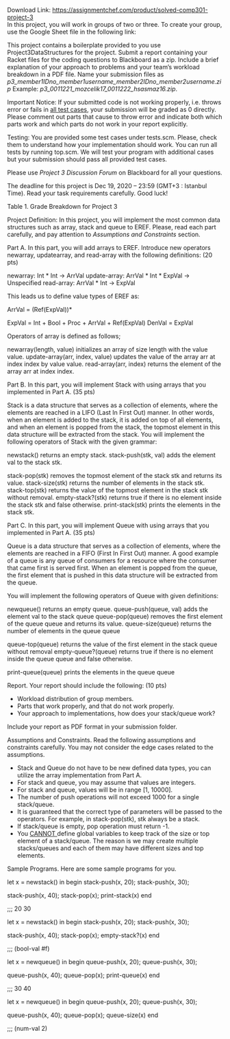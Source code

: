 Download Link: https://assignmentchef.com/product/solved-comp301-project-3
<br>
In this project, you will work in groups of two or three. To create your group, use the Google Sheet file in the following link:

This project contains a boilerplate provided to you use Project3DataStructures for the project. Submit a report containing your Racket files for the coding questions to Blackboard as a zip. Include a brief explanation of your approach to problems and your team’s workload breakdown in a PDF file. Name your submission files as <em>p3_member1IDno_member1username_member2IDno_member2username.zip </em>Example: <em>p3_0011221_mozcelik17_0011222_hsasmaz16.zip</em>.

Important Notice: If your submitted code is not working properly, i.e. throws error or fails in <u>all test cases</u>, your submission will be graded as 0 directly. Please comment out parts that cause to throw error and indicate both which parts work and which parts do not work in your report explicitly.

Testing: You are provided some test cases under tests.scm. Please, check them to understand how your implementation should work. You can run all tests by running top.scm. We will test your program with additional cases but your submission should pass all provided test cases.

Please use <em>Project 3 Discussion Forum </em>on Blackboard for all your questions.

The deadline for this project is Dec 19, 2020 – 23:59 (GMT+3 : Istanbul Time). Read your task requirements carefully. Good luck!

Table 1. Grade Breakdown for Project 3

Project Definition: In this project, you will implement the most common data structures such as array, stack and queue to EREF. Please, read each part carefully, and pay attention to <em>Assumptions and Constraints </em>section.

Part A. In this part, you will add arrays to EREF. Introduce new operators newarray, updatearray, and read-array with the following definitions: (20 pts)

newarray: Int * Int -&gt; ArrVal update-array: ArrVal * Int * ExpVal -&gt; Unspecified read-array: ArrVal * Int -&gt; ExpVal

This leads us to define value types of EREF as:

ArrVal = (Ref(ExpVal))*

ExpVal = Int + Bool + Proc + ArrVal + Ref(ExpVal) DenVal = ExpVal

Operators of array is defined as follows;

newarray(length, value) initializes an array of size length with the value value. update-array(arr, index, value) updates the value of the array arr at index index by value value. read-array(arr, index) returns the element of the array arr at index index.

Part B. In this part, you will implement Stack with using arrays that you implemented in Part A. (35 pts)

Stack is a data structure that serves as a collection of elements, where the elements are reached in a LIFO (Last In First Out) manner. In other words, when an element is added to the stack, it is added on top of all elements, and when an element is popped from the stack, the topmost element in this data structure will be extracted from the stack. You will implement the following operators of Stack with the given grammar:

newstack() returns an empty stack. stack-push(stk, val) adds the element val to the stack stk.

stack-pop(stk) removes the topmost element of the stack stk and returns its value. stack-size(stk) returns the number of elements in the stack stk. stack-top(stk) returns the value of the topmost element in the stack stk without removal. empty-stack?(stk) returns true if there is no element inside the stack stk and false otherwise. print-stack(stk) prints the elements in the stack stk.

Part C. In this part, you will implement Queue with using arrays that you implemented in Part A. (35 pts)

Queue is a data structure that serves as a collection of elements, where the elements are reached in a FIFO (First In First Out) manner. A good example of a queue is any queue of consumers for a resource where the consumer that came first is served first. When an element is popped from the queue, the first element that is pushed in this data structure will be extracted from the queue.

You will implement the following operators of Queue with given definitions:

newqueue() returns an empty queue. queue-push(queue, val) adds the element val to the stack queue queue-pop(queue) removes the first element of the queue queue and returns its value. queue-size(queue) returns the number of elements in the queue queue

queue-top(queue) returns the value of the first element in the stack queue without removal empty-queue?(queue) returns true if there is no element inside the queue queue and false otherwise.

print-queue(queue) prints the elements in the queue queue

Report. Your report should include the following: (10 pts)

<ul>

 <li>Workload distribution of group members.</li>

 <li>Parts that work properly, and that do not work properly.</li>

 <li>Your approach to implementations, how does your stack/queue work?</li>

</ul>

Include your report as PDF format in your submission folder.

Assumptions and Constraints. Read the following assumptions and constraints carefully. You may not consider the edge cases related to the assumptions.

<ul>

 <li>Stack and Queue do not have to be new defined data types, you can utilize the array implementation from Part A.</li>

 <li>For stack and queue, you may assume that values are integers.</li>

 <li>For stack and queue, values will be in range [1, 10000].</li>

 <li>The number of push operations will not exceed 1000 for a single stack/queue.</li>

 <li>It is guaranteed that the correct type of parameters will be passed to the operators. For example, in stack-pop(stk), stk always be a stack.</li>

 <li>If stack/queue is empty, pop operation must return -1.</li>

 <li>You <u>CANNOT </u>define global variables to keep track of the size or top element of a stack/queue. The reason is we may create multiple stacks/queues and each of them may have different sizes and top elements.</li>

</ul>

Sample Programs. Here are some sample programs for you.

let x = newstack() in begin stack-push(x, 20); stack-push(x, 30);

stack-push(x, 40); stack-pop(x); print-stack(x) end

;;; 20 30

let x = newstack() in begin stack-push(x, 20); stack-push(x, 30);

stack-push(x, 40); stack-pop(x); empty-stack?(x) end

;;; (bool-val #f)

let x = newqueue() in begin queue-push(x, 20); queue-push(x, 30);

queue-push(x, 40); queue-pop(x); print-queue(x) end

;;; 30 40

let x = newqueue() in begin queue-push(x, 20); queue-push(x, 30);

queue-push(x, 40); queue-pop(x); queue-size(x) end

;;; (num-val 2)